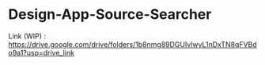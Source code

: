 # Design-App-Source-Searcher

Link (WIP) : https://drive.google.com/drive/folders/1b8nmg89DGUIvlwyL1nDxTN8qFVBdo9a1?usp=drive_link

